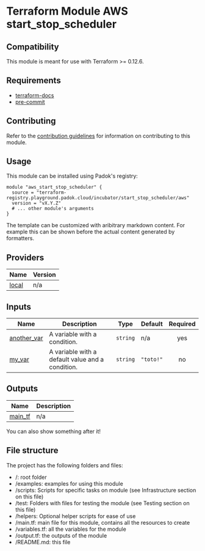 # Terraform Module AWS start_stop_scheduler

## Compatibility

This module is meant for use with Terraform >= 0.12.6.

## Requirements

* [terraform-docs](https://github.com/terraform-docs/terraform-docs)
* [pre-commit](https://pre-commit.com/)

## Contributing

Refer to the [contribution guidelines](./CONTRIBUTING.md) for
information on contributing to this module.

## Usage

This module can be installed using Padok's registry:

```hcl
module "aws_start_stop_scheduler" {
  source = "terraform-registry.playground.padok.cloud/incubator/start_stop_scheduler/aws"
  version = "vX.Y.Z"
  # ... other module's arguments
}
```

<!-- BEGIN_TF_DOCS -->
The template can be customized with aribitrary markdown content.
For example this can be shown before the actual content generated
by formatters.



## Providers

| Name | Version |
|------|---------|
| <a name="provider_local"></a> [local](#provider\_local) | n/a |

## Inputs

| Name | Description | Type | Default | Required |
|------|-------------|------|---------|:--------:|
| <a name="input_another_var"></a> [another\_var](#input\_another\_var) | A variable with a condition. | `string` | n/a | yes |
| <a name="input_my_var"></a> [my\_var](#input\_my\_var) | A variable with a default value and a condition. | `string` | `"toto!"` | no |

## Outputs

| Name | Description |
|------|-------------|
| <a name="output_main_tf"></a> [main\_tf](#output\_main\_tf) | n/a |


You can also show something after it!
<!-- END_TF_DOCS -->

## File structure

The project has the following folders and files:

- /: root folder
- /examples: examples for using this module
- /scripts: Scripts for specific tasks on module (see Infrastructure section on this file)
- /test: Folders with files for testing the module (see Testing section on this file)
- /helpers: Optional helper scripts for ease of use
- /main.tf: main file for this module, contains all the resources to create
- /variables.tf: all the variables for the module
- /output.tf: the outputs of the module
- /README.md: this file
